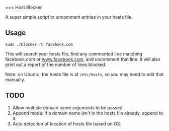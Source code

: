 === Host Blocker

A super simple script to uncomment entries in your hosts file.

Usage
-----

    sudo ./blocker.rb facebook.com

This will search your hosts file, find any commented line matching facebook.com or www.facebook.com, and uncomment that line.
It will also print out a report of the number of lines blocked.

Note: on Ubuntu, the hosts file is at ```/etc/hosts```, so you may need to edit that manually.

TODO
----

  1. Allow multiple domain name arguments to be passed
  2. Append mode: if a domain name isn't in the hosts file already, append to it.
  3. Auto detection of location of hosts file based on OS.
